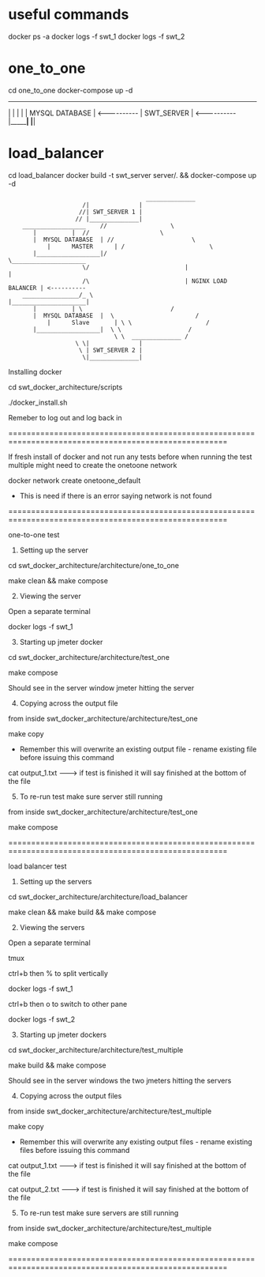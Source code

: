 useful commands
===============
docker ps -a
docker logs -f swt_1
docker logs -f swt_2


one_to_one
==========

cd one_to_one
docker-compose up -d

 _________________               ____________
|                 |             |            |
|  MYSQL DATABASE | <---------- | SWT_SERVER | <----------
|_________________|             |____________|


load_balancer
=============

cd load_balancer
docker build -t swt_server server/. && docker-compose up -d


                                           ______________
				         /|              |
				        //| SWT_SERVER 1 |
				       // |______________|
		__________________    //                  \  
	       |		  |  //                    \
	       |  MYSQL DATABASE  | //                      \
               |      MASTER      | /                        \
	       |__________________|/                          \_____________________
		                 \/                           |                     |
		                 /\                           | NGINX LOAD BALANCER | <----------
		________________/_ \                          |_____________________|
	       |		  | \                         /
	       |  MYSQL DATABASE  |  \                       /
               |      Slave       | \ \                     /
	       |__________________|  \ \                   /
	                              \ \  ______________ /
				       \ \|              |
				        \ | SWT_SERVER 2 |
				         \|______________|         
                                                           
                                                       
				         



Installing docker

cd swt_docker_architecture/scripts

./docker_install.sh

Remeber to log out and log back in

======================================================================================================

If fresh install of docker and not run any tests before when running the
test multiple might need to create the onetoone network

docker network create onetoone_default

* This is need if there is an error saying network is not found

======================================================================================================

one-to-one test

1) Setting up the server

cd swt_docker_architecture/architecture/one_to_one

make clean && make compose

2) Viewing the server

Open a separate terminal

docker logs -f swt_1

3) Starting up jmeter docker

cd swt_docker_architecture/architecture/test_one

make compose

Should see in the server window jmeter hitting the server

4) Copying across the output file

from inside swt_docker_architecture/architecture/test_one

make copy

* Remember this will overwrite an existing output file - rename existing
file before issuing this command

cat output_1.txt  ---> if test is finished it will say finished at the
bottom of the file

5) To re-run test make sure server still running

from inside swt_docker_architecture/architecture/test_one

make compose

======================================================================================================

load balancer test

1) Setting up the servers

cd swt_docker_architecture/architecture/load_balancer

make clean && make build && make compose

2) Viewing the servers

Open a separate terminal

tmux

ctrl+b then % to split vertically

docker logs -f swt_1

ctrl+b then o to switch to other pane

docker logs -f swt_2

3) Starting up jmeter dockers

cd swt_docker_architecture/architecture/test_multiple

make build && make compose

Should see in the server windows the two jmeters hitting the servers

4) Copying across the output files

from inside swt_docker_architecture/architecture/test_multiple

make copy

* Remember this will overwrite any existing output files - rename
existing files before issuing this command

cat output_1.txt  ---> if test is finished it will say finished at the
bottom of the file

cat output_2.txt  ---> if test is finished it will say finished at the
bottom of the file

5) To re-run test make sure servers are still running

from inside swt_docker_architecture/architecture/test_multiple

make compose

======================================================================================================

